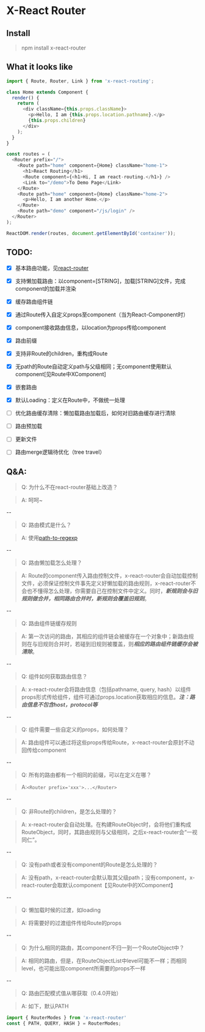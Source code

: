 # X-React Router

## Install
> npm install x-react-router

## What it looks like
```javascript
import { Route, Router, Link } from 'x-react-routing';

class Home extends Component {
  render() {
    return (
      <div className={this.props.className}>
        <p>Hello, I am {this.props.location.pathname}.</p>
        {this.props.children}
      </div>
    );
  }
}

const routes = (
  <Router prefix="/">
    <Route path="home" component={Home} className="home-1">
      <h1>React Routing</h1>
      <Route component={<h1>Hi, I am react-routing.</h1>} />
      <Link to="/demo">To Demo Page</Link>
    </Route>
    <Route path="home" component={Home} className="home-2">
      <p>Hello, I am another Home.</p>
    </Route>
    <Route path="demo" component="/js/login" />
  </Router>
);

ReactDOM.render(routes, document.getElementById('container'));
```

## TODO:
- [x] 基本路由功能，见[react-router](https://github.com/ReactTraining/react-router)
- [x] 支持懒加载路由：以component=[STRING]，加载[STRING]文件，完成component的加载并渲染
- [x] 缓存路由组件链
- [x] 通过Route传入自定义props至component（当为React-Component时）
- [x] component接收路由信息，以location为props传给component
- [x] 路由前缀 <Router prefix=''></Router>
- [x] 支持非Route的children，重构成Route
- [x] 无path的Route自动定义path与父级相同；无component使用默认component[见Route中XComponent]
- [x] 嵌套路由
- [x] 默认Loading：定义在Route中，不做统一处理
- [ ] 优化路由缓存清除：懒加载路由加载后，如何对旧路由缓存进行清除
- [ ] 路由预加载
- [ ] 更新文件
- [ ] 路由merge逻辑待优化（tree travel）


## Q&A:
> Q: 为什么不在react-router基础上改造？

> A: 呵呵~

--
> Q: 路由模式是什么？

> A: 使用[path-to-regexp](https://www.npmjs.com/package/path-to-regexp)

--
> Q: 路由懒加载怎么处理？

> A: Route的component传入路由控制文件，x-react-router会自动加载控制文件，必须保证控制文件事先定义好懒加载的路由规则，x-react-router不会也不懂得怎么处理，你需要自己在控制文件中定义。同时，***新规则会与旧规则做合并，相同路由合并时，新规则会覆盖旧规则***。

--
> Q: 路由组件链缓存规则

> A: 第一次访问的路由，其相应的组件链会被缓存在一个对象中；新路由规则在与旧规则合并时，若碰到旧规则被覆盖，则***相应的路由组件链缓存会被清除***。

--
> Q: 组件如何获取路由信息？

> A: x-react-router会将路由信息（包括pathname, query, hash）以组件props形式传给组件，组件可通过props.location获取相应的信息。***注：路由信息不包含host，protocol等***

--
> Q: 组件需要一些自定义的props，如何处理？

> A: 路由组件可以通过将这些props传给Route，x-react-router会原封不动回传给component

--
> Q: 所有的路由都有一个相同的前缀，可以在定义在哪？

> A:```<Router prefix='xxx'>...</Router>```

--
> Q: 非Route的children，是怎么处理的？

> A: x-react-router会自动处理。在构建RouteObject时，会将他们重构成RouteObject，同时，其路由规则与父级相同，之后x-react-router会“一视同仁”。

--
> Q: 没有path或者没有component的Route是怎么处理的？

> A: 没有path，x-react-router会默认取其父级path；没有component，x-react-router会取默认component【见Route中的XComponent】

--
> Q: 懒加载时候的过渡，如loading

> A: 将需要好的过渡组件传给Route的props

--
> Q: 为什么相同的路由，其component不归一到一个RouteObject中？

> A: 相同的路由，但是，在RouteObjectList中level可能不一样；而相同level，也可能出现component所需要的props不一样

--
> Q: 路由匹配模式值从哪获取（0.4.0开始）

> A: 如下，默认PATH
```javascript
import { RouterModes } from 'x-react-router'
const { PATH, QUERY, HASH } = RouterModes;
```
